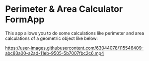 # Perimeter & Area Calculator FormApp
This app allows you to do some calculations like perimeter and area calculations of a geometric object like below:

https://user-images.githubusercontent.com/63044078/115546409-abc83a00-a2ad-11eb-9505-5b7007fbc2c6.mp4


